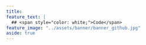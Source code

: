 ```yaml
---
title: 
feature_text: |
  ## <span style="color: white;">Code</span>
feature_image: "../assets/banner/banner_github.jpg"
aside: true
---
```


